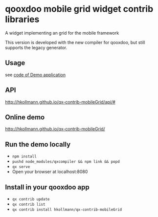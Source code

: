 # qooxdoo mobile grid widget contrib libraries

A widget implementing an grid for the mobile framework

This version is developed with the new compiler for qooxdoo, but still supports
the legacy generator. 

## Usage
see [code of Demo application](source/class/mobilegrid/demo/Application.js)

## API
http://hkollmann.github.io/qx-contrib-mobileGrid/api/#

## Online demo
http://hkollmann.github.io/qx-contrib-mobileGrid/

## Run the demo locally
- `npm install`
- `pushd node_modules/qxcompiler && npm link && popd`
- `qx serve`
- Open your browser at localhost:8080

## Install in your qooxdoo app
- `qx contrib update`
- `qx contrib list`
- `qx contrib install hkollmann/qx-contrib-mobileGrid`